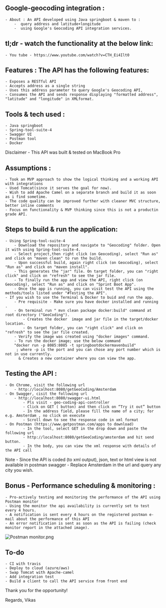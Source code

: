 ## Google-geocoding integration :
    - About : An API developed using Java springboot & maven to :
        -  query address and latitude+longitude 
        -  using Google's Geocoding API integration services.

## tl;dr - watch the functionality at the below link:
    - You tube - https://www.youtube.com/watch?v=CTH_Ei4Ilt0 

## Features : The API has the following features:
    - Exposes a RESTful API
    - Accepts address as a single string
    - Uses this address parameter to query Google's Geocoding API,
    - Consumes the API and sends response displaying "formatted address", "latitude" and "longitude" in XMLformat. 

## Tools & tech used : 
    - Java springboot
    - Spring-tool-suite-4
    - Swagger UI
    - Postman tool
    - Docker
Disclaimer - This API was built & tested on MacBook Pro

## Assumptions :
    - Took an MVP approach to show the logical thinking and a working API with integrations
    - Used Tomcat(since it serves the goal for now). 
    - Wish to add Apache Camel on a separate branch and build it as soon as i find sometime.
    - The code quality can be improved further with cleaner MVC structure, better inline comments
    - Focus on functionality & MVP thinking since this is not a productin grade API. 

## Steps to build & run the application:
    - Using Spring-tool-suite-4 
        - Download the repository and navigate to "Geocoding" folder. Open it with using Spring-tool-suite-4.
        - Select project,then right click (on Geocoding), select "Run as" and click on "maven clean" to run the build. 
        - Upon successful build, again right click (on Geocoding), select "Run as" and click on "maven install". 
        - This generates the "jar" file. On target folder, you can "right click" and click on "refresh" to see the jar file.
        - To finally run the app and view the API, right click (on Geocoding), select "Run as" and click on "Sprint Boot App".
        - Once the app is running, you can visit test the API using the methods/tools listed under "#Testing the API". 
    - If you wish to use the Terminal & Docker to buid and run the app. 
        - Pre requisite - Make sure you have docker installed and running .
        - On terminal run " mvn clean package docker:build" command at root directory ("GeoCoding"). 
            - Creates the docker  image and jar file in the target/docker location. 
            - On target folder, you can "right click" and click on "refresh" to see the jar file created. 
        - Verify the image was created using "docker images" command. 
        - To run the docker image; use the below command 
        "docker run -p 8085:8085 -t springbootdockermavenbuild"
         ; where -p is the port and you can chose any port number which is not in use currently. 
          & Creates a new container where you can view the app. 

## Testing the API :
    - On Chrome, visit the following url
        - http://localhost:8080/getGeoCoding/Amsterdam    
    - On Swagger, cisit the following url
        - http://localhost:8080/swagger-ui.html 
            - Pls visit - geo-coding-api-controller 
            - Click on GET ( button) and then click on “Try it out” button
            - In the address field, please fill the name of a city; for e.g. Amsterdam , no click on execute
            - Scroll down to see the response code in xml format
    - On Postman (https://www.getpostman.com/apps to download)
            - In the tool, select GET in the drop down and paste the following url
            - http://localhost:8080/getGeoCoding/amsterdam and hit send button. 
            - In the body, you can view the xml response with details of the API call 
Note 
    - Since the API is coded (to xml output), json, text or html view is not available in postman swagger 
    - Replace Amsterdam in the url and query any city you wish.

## Bonus - Performance scheduling & monitoring : 
    - Pro-actively testing and monitoring the performance of the API using Postman monitor
    - Using the monitor the api availability is currently set to test every 4 hours.  
    - A notification is sent every 4 hours on the registered postman e-mail about the performance of this API 
    - An error notification is sent as soon as the API is failing (check monitor report in the attached image). 
    
 ![Postman monitor.png](https://images.zenhubusercontent.com/579884bee40e5714b16c96cc/4cc31186-47df-4565-99c9-b19474581cf6)

## To-do 
    - CI with travis
    - Deploy to cloud (azure/aws)
    - Swap Tomcat with Apache-camel
    - Add integration test 
    - Build a client to call the API service from front end 

Thank you for the opportunity!

Regards,
Vikas
